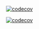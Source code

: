 [![codecov](https://coverage.dubizzlecloud.com/gle/olx:dubizzle:developers:mobile:android/android-dubizzle-property/branch/develop/graph/badge.svg?token=Gpk2jzMYF6)](https://coverage.dubizzlecloud.com/gle/olx:dubizzle:developers:mobile:android/android-dubizzle-property)

[![codecov](https://coverage.dubizzlecloud.com/gle/olx:dubizzle:developers:mobile:android/android-dubizzle-property/branch/develop/graphs/commits.svg?token=Gpk2jzMYF6)](https://coverage.dubizzlecloud.com/gle/olx:dubizzle:developers:mobile:android/android-dubizzle-property)
